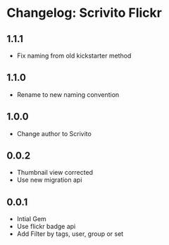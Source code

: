 # Changelog: Scrivito Flickr

## 1.1.1

* Fix naming from old kickstarter method

## 1.1.0

* Rename to new naming convention

## 1.0.0

* Change author to Scrivito

## 0.0.2

* Thumbnail view corrected
* Use new migration api

## 0.0.1

* Intial Gem
* Use flickr badge api
* Add Filter by tags, user, group or set